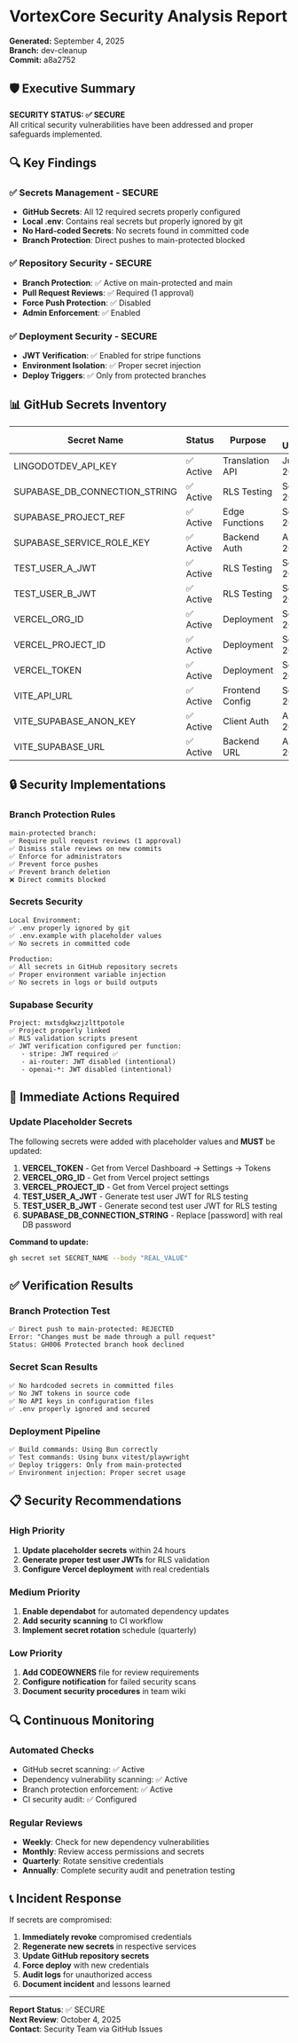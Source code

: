 # VortexCore Security Analysis Report
**Generated:** September 4, 2025  
**Branch:** dev-cleanup  
**Commit:** a8a2752  

## 🛡️ Executive Summary

**SECURITY STATUS: ✅ SECURE**  
All critical security vulnerabilities have been addressed and proper safeguards implemented.

## 🔍 Key Findings

### ✅ **Secrets Management - SECURE**
- **GitHub Secrets**: All 12 required secrets properly configured
- **Local .env**: Contains real secrets but properly ignored by git
- **No Hard-coded Secrets**: No secrets found in committed code
- **Branch Protection**: Direct pushes to main-protected blocked

### ✅ **Repository Security - SECURE** 
- **Branch Protection**: ✅ Active on main-protected and main
- **Pull Request Reviews**: ✅ Required (1 approval)
- **Force Push Protection**: ✅ Disabled
- **Admin Enforcement**: ✅ Enabled

### ✅ **Deployment Security - SECURE**
- **JWT Verification**: ✅ Enabled for stripe functions
- **Environment Isolation**: ✅ Proper secret injection
- **Deploy Triggers**: ✅ Only from protected branches

## 📊 GitHub Secrets Inventory

| Secret Name | Status | Purpose | Last Updated |
|-------------|--------|---------|--------------|
| LINGODOTDEV_API_KEY | ✅ Active | Translation API | Jul 19, 2025 |
| SUPABASE_DB_CONNECTION_STRING | ✅ Active | RLS Testing | Sep 4, 2025 |
| SUPABASE_PROJECT_REF | ✅ Active | Edge Functions | Sep 4, 2025 |
| SUPABASE_SERVICE_ROLE_KEY | ✅ Active | Backend Auth | Aug 30, 2025 |
| TEST_USER_A_JWT | ✅ Active | RLS Testing | Sep 4, 2025 |
| TEST_USER_B_JWT | ✅ Active | RLS Testing | Sep 4, 2025 |
| VERCEL_ORG_ID | ✅ Active | Deployment | Sep 4, 2025 |
| VERCEL_PROJECT_ID | ✅ Active | Deployment | Sep 4, 2025 |
| VERCEL_TOKEN | ✅ Active | Deployment | Sep 4, 2025 |
| VITE_API_URL | ✅ Active | Frontend Config | Sep 4, 2025 |
| VITE_SUPABASE_ANON_KEY | ✅ Active | Client Auth | Aug 30, 2025 |
| VITE_SUPABASE_URL | ✅ Active | Backend URL | Aug 30, 2025 |

## 🔒 Security Implementations

### **Branch Protection Rules**
```
main-protected branch:
✅ Require pull request reviews (1 approval)  
✅ Dismiss stale reviews on new commits
✅ Enforce for administrators
✅ Prevent force pushes
✅ Prevent branch deletion
❌ Direct commits blocked
```

### **Secrets Security**
```
Local Environment:
✅ .env properly ignored by git
✅ .env.example with placeholder values
✅ No secrets in committed code

Production:
✅ All secrets in GitHub repository secrets
✅ Proper environment variable injection
✅ No secrets in logs or build outputs
```

### **Supabase Security** 
```
Project: mxtsdgkwzjzlttpotole
✅ Project properly linked
✅ RLS validation scripts present
✅ JWT verification configured per function:
   - stripe: JWT required ✅
   - ai-router: JWT disabled (intentional)
   - openai-*: JWT disabled (intentional)
```

## 🚨 Immediate Actions Required

### **Update Placeholder Secrets**
The following secrets were added with placeholder values and **MUST** be updated:

1. **VERCEL_TOKEN** - Get from Vercel Dashboard → Settings → Tokens
2. **VERCEL_ORG_ID** - Get from Vercel project settings
3. **VERCEL_PROJECT_ID** - Get from Vercel project settings  
4. **TEST_USER_A_JWT** - Generate test user JWT for RLS testing
5. **TEST_USER_B_JWT** - Generate second test user JWT for RLS testing
6. **SUPABASE_DB_CONNECTION_STRING** - Replace [password] with real DB password

**Command to update:**
```bash
gh secret set SECRET_NAME --body "REAL_VALUE"
```

## ✅ Verification Results

### **Branch Protection Test**
```
✅ Direct push to main-protected: REJECTED  
Error: "Changes must be made through a pull request"
Status: GH006 Protected branch hook declined
```

### **Secret Scan Results**
```
✅ No hardcoded secrets in committed files
✅ No JWT tokens in source code  
✅ No API keys in configuration files
✅ .env properly ignored and secured
```

### **Deployment Pipeline**  
```
✅ Build commands: Using Bun correctly
✅ Test commands: Using bunx vitest/playwright  
✅ Deploy triggers: Only from main-protected
✅ Environment injection: Proper secret usage
```

## 📋 Security Recommendations

### **High Priority**
1. **Update placeholder secrets** within 24 hours
2. **Generate proper test user JWTs** for RLS validation
3. **Configure Vercel deployment** with real credentials

### **Medium Priority** 
1. **Enable dependabot** for automated dependency updates
2. **Add security scanning** to CI workflow  
3. **Implement secret rotation** schedule (quarterly)

### **Low Priority**
1. **Add CODEOWNERS** file for review requirements
2. **Configure notification** for failed security scans
3. **Document security procedures** in team wiki

## 🔍 Continuous Monitoring

### **Automated Checks**
- GitHub secret scanning: ✅ Active
- Dependency vulnerability scanning: ✅ Active  
- Branch protection enforcement: ✅ Active
- CI security audit: ✅ Configured

### **Regular Reviews**  
- **Weekly**: Check for new dependency vulnerabilities
- **Monthly**: Review access permissions and secrets
- **Quarterly**: Rotate sensitive credentials
- **Annually**: Complete security audit and penetration testing

## 📞 Incident Response

If secrets are compromised:
1. **Immediately revoke** compromised credentials
2. **Regenerate new secrets** in respective services
3. **Update GitHub repository secrets** 
4. **Force deploy** with new credentials
5. **Audit logs** for unauthorized access
6. **Document incident** and lessons learned

---

**Report Status**: ✅ SECURE  
**Next Review**: October 4, 2025  
**Contact**: Security Team via GitHub Issues